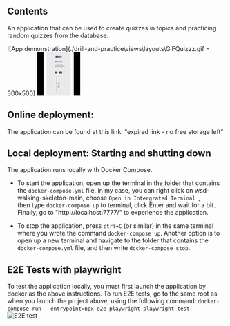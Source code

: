 ## Contents
An application that can be used to create quizzes in topics and practicing random quizzes from the database.

![App demonstration](./drill-and-practice\views\layouts\GiFQuizzz.gif = 300x500)
<img src="./drill-and-practice\views\layouts\GiFQuizzz.gif" width="100" height="100">

## Online deployment:
The application can be found at this link: "expired link - no free storage left"

## Local deployment: Starting and shutting down

The application runs locally with Docker Compose.

- To start the application, open up the terminal in the folder that
  contains the `docker-compose.yml` file, in my case, you can right click on wsd-walking-skeleton-main, 
  choose ```Open in Intergrated Terminal ```,<br> 
  then type ```docker-compose up``` to terminal, click Enter and wait for a bit...<br>
  Finally, go to "http://localhost:7777/" to experience the application.

- To stop the application, press `ctrl+C` (or similar) in the same terminal
  where you wrote the command ```docker-compose up```. Another option is to open up
  a new terminal and navigate to the folder that contains the
  ```docker-compose.yml``` file, and then write ```docker-compose stop```.

## E2E Tests with playwright

To test the application locally, you must first launch the application by docker as the above instructions.
To run E2E tests, go to the same root as when you launch the project above, using the following command:
```docker-compose run --entrypoint=npx e2e-playwright playwright test```<br>
  <img src="./pics/startTest.png" alt="E2E test" style="height: 200px; width:1000px;"/>
